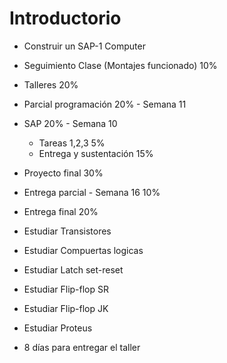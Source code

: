 # Introductorio

- Construir un SAP-1 Computer


- Seguimiento Clase (Montajes funcionado) 10%

- Talleres 20%

- Parcial programación 20% - Semana 11

- SAP 20% - Semana 10
    - Tareas 1,2,3 5%
    - Entrega y sustentación 15%

- Proyecto final 30%
- Entrega parcial - Semana 16 10%
- Entrega final 20%

- Estudiar Transistores
- Estudiar Compuertas logicas
- Estudiar Latch set-reset
- Estudiar Flip-flop SR
- Estudiar Flip-flop JK
- Estudiar Proteus


- 8 días para entregar el taller